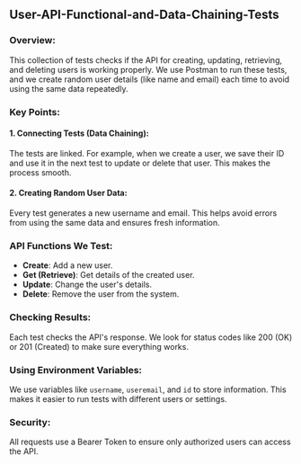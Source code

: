 ## User-API-Functional-and-Data-Chaining-Tests

### Overview:
This collection of tests checks if the API for creating, updating, retrieving, and deleting users is working properly. We use Postman to run these tests, and we create random user details (like name and email) each time to avoid using the same data repeatedly.

### Key Points:

#### 1. Connecting Tests (Data Chaining):
The tests are linked. For example, when we create a user, we save their ID and use it in the next test to update or delete that user. This makes the process smooth.

#### 2. Creating Random User Data:
Every test generates a new username and email. This helps avoid errors from using the same data and ensures fresh information.

### API Functions We Test:
- **Create**: Add a new user.
- **Get (Retrieve)**: Get details of the created user.
- **Update**: Change the user's details.
- **Delete**: Remove the user from the system.

### Checking Results:
Each test checks the API's response. We look for status codes like 200 (OK) or 201 (Created) to make sure everything works.

### Using Environment Variables:
We use variables like `username`, `useremail`, and `id` to store information. This makes it easier to run tests with different users or settings.

### Security:
All requests use a Bearer Token to ensure only authorized users can access the API.
